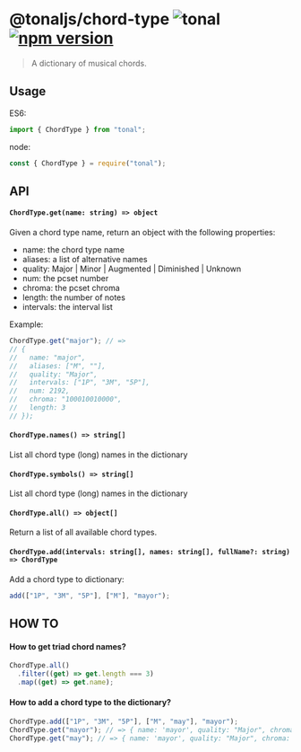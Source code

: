 # @tonaljs/chord-type ![tonal](https://img.shields.io/badge/@tonaljs-chord_type-yellow.svg?style=flat-square) [![npm version](https://img.shields.io/npm/v/@tonaljs/chord-type.svg?style=flat-square)](https://www.npmjs.com/package/@tonaljs/chord-type)

> A dictionary of musical chords.

## Usage

ES6:

```js
import { ChordType } from "tonal";
```

node:

```js
const { ChordType } = require("tonal");
```

## API

#### `ChordType.get(name: string) => object`

Given a chord type name, return an object with the following properties:

- name: the chord type name
- aliases: a list of alternative names
- quality: Major | Minor | Augmented | Diminished | Unknown
- num: the pcset number
- chroma: the pcset chroma
- length: the number of notes
- intervals: the interval list

Example:

```js
ChordType.get("major"); // =>
// {
//   name: "major",
//   aliases: ["M", ""],
//   quality: "Major",
//   intervals: ["1P", "3M", "5P"],
//   num: 2192,
//   chroma: "100010010000",
//   length: 3
// });
```

#### `ChordType.names() => string[]`

List all chord type (long) names in the dictionary

#### `ChordType.symbols() => string[]`

List all chord type (long) names in the dictionary

#### `ChordType.all() => object[]`

Return a list of all available chord types.

#### `ChordType.add(intervals: string[], names: string[], fullName?: string) => ChordType`

Add a chord type to dictionary:

```js
add(["1P", "3M", "5P"], ["M"], "mayor");
```

## HOW TO

#### How to get triad chord names?

```js
ChordType.all()
  .filter((get) => get.length === 3)
  .map((get) => get.name);
```

#### How to add a chord type to the dictionary?

```js
ChordType.add(["1P", "3M", "5P"], ["M", "may"], "mayor");
ChordType.get("mayor"); // => { name: 'mayor', quality: "Major", chroma: ... }
ChordType.get("may"); // => { name: 'mayor', quality: "Major", chroma: ... }
```
